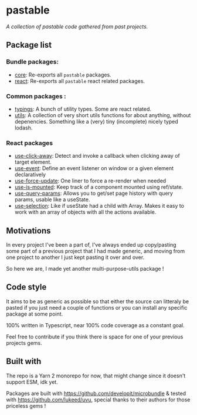 # pastable

_A collection of pastable code gathered from past projects._

## Package list

### Bundle packages:

-   [core](./packages/core/README.md): Re-exports all `pastable` packages.
-   [react](./packages/react/README.md): Re-exports all `pastable` react related packages.

### Common packages :

-   [typings](./packages/typings/README.md): A bunch of utility types. Some are react related.
-   [utils](./packages/utils/README.md): A collection of very short utils functions for about anything, without depenencies. Something like a (very) tiny (incomplete) nicely typed lodash.

### React packages

-   [use-click-away](./packages/use-click-away/README.md): Detect and invoke a callback when clicking away of target element.
-   [use-event](./packages/use-event/README.md): Define an event listener on window or a given element declaratively
-   [use-force-update](./packages/use-force-update/README.md): One liner to force a re-render when needed
-   [use-is-mounted](./packages/use-is-mounted/README.md): Keep track of a component mounted using ref/state.
-   [use-query-params](./packages/use-click-away/README.md): Allows you to get/set page history with query params, usable like a useState.
-   [use-selection](./packages/use-click-away/README.md): Like if useState had a child with Array. Makes it easy to work with an array of objects with all the actions available.

## Motivations

In every project I've been a part of, I've always ended up copy/pasting some part of a previous project that I had made generic, and moving from one project to another I just kept pasting it over and over.

So here we are, I made yet another multi-purpose-utils package !

## Code style

It aims to be as generic as possible so that either the source can litteraly be pasted if you just need a couple of functions or you can install any specific package at some point.

100% written in Typescript, near 100% code coverage as a constant goal.

Feel free to contribute if you think there is space for one of your previous projects gems.

## Built with

The repo is a Yarn 2 monorepo for now, that might change since it doesn't support ESM, idk yet.

Packages are built with https://github.com/developit/microbundle & tested with https://github.com/lukeed/uvu, special thanks to their authors for those priceless gems !
